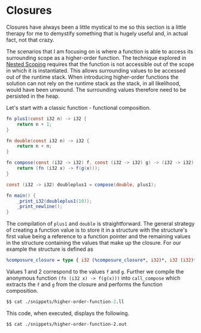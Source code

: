 # Closures

Closures have always been a little mystical to me so this section is a little therapy for me to demystify something that is hugely useful and, in actual fact, not that crazy.

The scenarios that I am focusing on is where a function is able to access its surrounding scope as a higher-order function.  The technique explored in [Nested Scoping](./nested-scoping.md) requires that the function is not accessible out of the scope in which it is instantiated.  This allows surrounding values to be accessed out of the runtime stack.  When introducing higher-order functions the solution can not rely on the runtime stack as the stack, in all likelihood, would have been unwound.  The surrounding values therefore need to be persisted in the heap.

Let's start with a classic function - functional composition.

```java
fn plus1(const i32 n) -> i32 {
    return n + 1;
}

fn double(const i32 n) -> i32 {
    return n + n;
}

fn compose(const (i32 -> i32) f, const (i32 -> i32) g) -> (i32 -> i32) {
    return (fn (i32 x) -> f(g(x)));
}

const (i32 -> i32) doubleplus1 = compose(double, plus1);

fn main() {
    _print_i32(doubleplus1(10));
    _print_newline();
}
```

The compilation of `plus1` and `double` is straightforward.  The general strategy of creating a function value is to store it in a structure with the structure's first value being a reference to a function pointer and the remaining values in the structure containing the values that make up the closure.  For our example the structure is defined as

```llvm
%composure_closure = type { i32 (%composure_closure*, i32)*, i32 (i32)*, i32 (i32)* }
```

Values 1 and 2 correspond to the values `f` and `g`.  Further we compile the anonymous function `(fn (i32 x) -> f(g(x)))` into `call_compose` which extracts the `f` and `g` from the closure and performs the function composition.


```llvm
$$ cat ./snippets/higher-order-function-2.ll
```

This code, when executed, displays the following.

```
$$ cat ./snippets/higher-order-function-2.out
```

